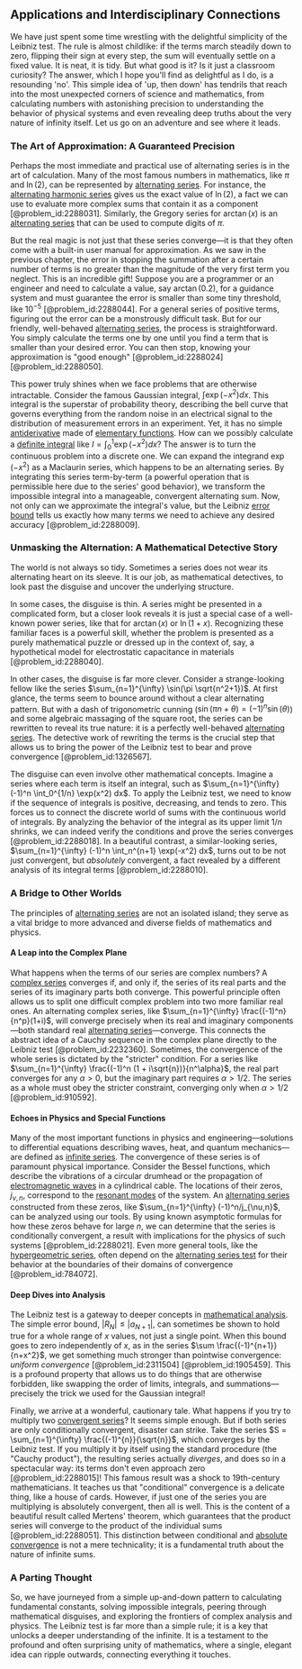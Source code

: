 ## Applications and Interdisciplinary Connections

We have just spent some time wrestling with the delightful simplicity of the Leibniz test. The rule is almost childlike: if the terms march steadily down to zero, flipping their sign at every step, the sum will eventually settle on a fixed value. It is neat, it is tidy. But what good is it? Is it just a classroom curiosity? The answer, which I hope you'll find as delightful as I do, is a resounding 'no'. This simple idea of 'up, then down' has tendrils that reach into the most unexpected corners of science and mathematics, from calculating numbers with astonishing precision to understanding the behavior of physical systems and even revealing deep truths about the very nature of infinity itself. Let us go on an adventure and see where it leads.

### The Art of Approximation: A Guaranteed Precision

Perhaps the most immediate and practical use of alternating series is in the art of calculation. Many of the most famous numbers in mathematics, like $\pi$ and $\ln(2)$, can be represented by [alternating series](@article_id:143264). For instance, the [alternating harmonic series](@article_id:140471) gives us the exact value of $\ln(2)$, a fact we can use to evaluate more complex sums that contain it as a component [@problem_id:2288031]. Similarly, the Gregory series for $\arctan(x)$ is an [alternating series](@article_id:143264) that can be used to compute digits of $\pi$.

But the real magic is not just that these series converge—it is that they often come with a built-in user manual for approximation. As we saw in the previous chapter, the error in stopping the summation after a certain number of terms is no greater than the magnitude of the very first term you neglect. This is an incredible gift! Suppose you are a programmer or an engineer and need to calculate a value, say $\arctan(0.2)$, for a guidance system and must guarantee the error is smaller than some tiny threshold, like $10^{-5}$ [@problem_id:2288044]. For a general series of positive terms, figuring out the error can be a monstrously difficult task. But for our friendly, well-behaved [alternating series](@article_id:143264), the process is straightforward. You simply calculate the terms one by one until you find a term that is smaller than your desired error. You can then stop, knowing your approximation is "good enough" [@problem_id:2288024] [@problem_id:2288050].

This power truly shines when we face problems that are otherwise intractable. Consider the famous Gaussian integral, $\int \exp(-x^2) dx$. This integral is the superstar of probability theory, describing the bell curve that governs everything from the random noise in an electrical signal to the distribution of measurement errors in an experiment. Yet, it has no simple [antiderivative](@article_id:140027) made of [elementary functions](@article_id:181036). How can we possibly calculate a [definite integral](@article_id:141999) like $I = \int_0^1 \exp(-x^2) dx$? The answer is to turn the continuous problem into a discrete one. We can expand the integrand $\exp(-x^2)$ as a Maclaurin series, which happens to be an alternating series. By integrating this series term-by-term (a powerful operation that is permissible here due to the series' good behavior), we transform the impossible integral into a manageable, convergent alternating sum. Now, not only can we approximate the integral's value, but the Leibniz [error bound](@article_id:161427) tells us exactly how many terms we need to achieve any desired accuracy [@problem_id:2288009].

### Unmasking the Alternation: A Mathematical Detective Story

The world is not always so tidy. Sometimes a series does not wear its alternating heart on its sleeve. It is our job, as mathematical detectives, to look past the disguise and uncover the underlying structure.

In some cases, the disguise is thin. A series might be presented in a complicated form, but a closer look reveals it is just a special case of a well-known power series, like that for $\arctan(x)$ or $\ln(1+x)$. Recognizing these familiar faces is a powerful skill, whether the problem is presented as a purely mathematical puzzle or dressed up in the context of, say, a hypothetical model for electrostatic capacitance in materials [@problem_id:2288040].

In other cases, the disguise is far more clever. Consider a strange-looking fellow like the series $\sum_{n=1}^{\infty} \sin(\pi \sqrt{n^2+1})$. At first glance, the terms seem to bounce around without a clear alternating pattern. But with a dash of trigonometric cunning ($\sin(\pi n + \theta) = (-1)^n \sin(\theta)$) and some algebraic massaging of the square root, the series can be rewritten to reveal its true nature: it is a perfectly well-behaved [alternating series](@article_id:143264). The detective work of rewriting the terms is the crucial step that allows us to bring the power of the Leibniz test to bear and prove convergence [@problem_id:1326567].

The disguise can even involve other mathematical concepts. Imagine a series where each term is itself an integral, such as $\sum_{n=1}^{\infty} (-1)^n \int_0^{1/n} \exp(x^2) dx$. To apply the Leibniz test, we need to know if the sequence of integrals is positive, decreasing, and tends to zero. This forces us to connect the discrete world of sums with the continuous world of integrals. By analyzing the behavior of the integral as its upper limit $1/n$ shrinks, we can indeed verify the conditions and prove the series converges [@problem_id:2288018]. In a beautiful contrast, a similar-looking series, $\sum_{n=1}^{\infty} (-1)^n \int_n^{n+1} \exp(-x^2) dx$, turns out to be not just convergent, but *absolutely* convergent, a fact revealed by a different analysis of its integral terms [@problem_id:2288010].

### A Bridge to Other Worlds

The principles of [alternating series](@article_id:143264) are not an isolated island; they serve as a vital bridge to more advanced and diverse fields of mathematics and physics.

#### A Leap into the Complex Plane

What happens when the terms of our series are complex numbers? A [complex series](@article_id:190541) converges if, and only if, the series of its real parts and the series of its imaginary parts both converge. This powerful principle often allows us to split one difficult complex problem into two more familiar real ones. An alternating complex series, like $\sum_{n=1}^{\infty} \frac{(-1)^n}{n^p}(1+i)$, will converge precisely when its real and imaginary components—both standard real [alternating series](@article_id:143264)—converge. This connects the abstract idea of a Cauchy sequence in the complex plane directly to the Leibniz test [@problem_id:2232360]. Sometimes, the convergence of the whole series is dictated by the "stricter" condition. For a series like $\sum_{n=1}^{\infty} \frac{(-1)^n (1 + i\sqrt{n})}{n^\alpha}$, the real part converges for any $\alpha > 0$, but the imaginary part requires $\alpha > 1/2$. The series as a whole must obey the stricter constraint, converging only when $\alpha > 1/2$ [@problem_id:910592].

#### Echoes in Physics and Special Functions

Many of the most important functions in physics and engineering—solutions to differential equations describing waves, heat, and quantum mechanics—are defined as [infinite series](@article_id:142872). The convergence of these series is of paramount physical importance. Consider the Bessel functions, which describe the vibrations of a circular drumhead or the propagation of [electromagnetic waves](@article_id:268591) in a cylindrical cable. The locations of their zeros, $j_{\nu,n}$, correspond to the [resonant modes](@article_id:265767) of the system. An [alternating series](@article_id:143264) constructed from these zeros, like $\sum_{n=1}^{\infty} (-1)^n/j_{\nu,n}$, can be analyzed using our tools. By using known asymptotic formulas for how these zeros behave for large $n$, we can determine that the series is conditionally convergent, a result with implications for the physics of such systems [@problem_id:2288021]. Even more general tools, like the [hypergeometric series](@article_id:192479), often depend on the [alternating series test](@article_id:145388) for their behavior at the boundaries of their domains of convergence [@problem_id:784072].

#### Deep Dives into Analysis

The Leibniz test is a gateway to deeper concepts in [mathematical analysis](@article_id:139170). The simple error bound, $|R_N| \leq |a_{N+1}|$, can sometimes be shown to hold true for a whole range of $x$ values, not just a single point. When this bound goes to zero independently of $x$, as in the series $\sum \frac{(-1)^{n+1}}{n+x^2}$, we get something much stronger than pointwise convergence: *uniform convergence* [@problem_id:2311504] [@problem_id:1905459]. This is a profound property that allows us to do things that are otherwise forbidden, like swapping the order of limits, integrals, and summations—precisely the trick we used for the Gaussian integral!

Finally, we arrive at a wonderful, cautionary tale. What happens if you try to multiply two [convergent series](@article_id:147284)? It seems simple enough. But if both series are only conditionally convergent, disaster can strike. Take the series $S = \sum_{n=1}^{\infty} \frac{(-1)^{n}}{\sqrt{n}}$, which converges by the Leibniz test. If you multiply it by itself using the standard procedure (the "Cauchy product"), the resulting series actually *diverges*, and does so in a spectacular way: its terms don't even approach zero [@problem_id:2288015]! This famous result was a shock to 19th-century mathematicians. It teaches us that "conditional" convergence is a delicate thing, like a house of cards. However, if just one of the series you are multiplying is absolutely convergent, then all is well. This is the content of a beautiful result called Mertens' theorem, which guarantees that the product series will converge to the product of the individual sums [@problem_id:2288051]. This distinction between conditional and [absolute convergence](@article_id:146232) is not a mere technicality; it is a fundamental truth about the nature of infinite sums.

### A Parting Thought

So, we have journeyed from a simple up-and-down pattern to calculating fundamental constants, solving impossible integrals, peering through mathematical disguises, and exploring the frontiers of complex analysis and physics. The Leibniz test is far more than a simple rule; it is a key that unlocks a deeper understanding of the infinite. It is a testament to the profound and often surprising unity of mathematics, where a single, elegant idea can ripple outwards, connecting everything it touches.